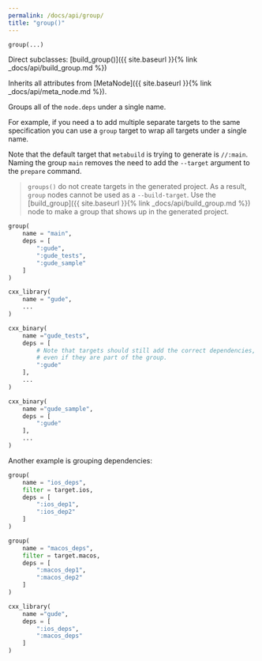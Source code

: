 ```yaml
---
permalink: /docs/api/group/
title: "group()"
---
```


```python
group(...)
```

Direct subclasses: [build_group()]({{ site.baseurl }}{% link _docs/api/build_group.md %})

Inherits all attributes from [MetaNode]({{ site.baseurl }}{% link _docs/api/meta_node.md %}).

Groups all of the `node.deps` under a single name.

For example, if you need a to add multiple separate targets to the same specification you can use a `group` target to wrap all targets under a single name.

Note that the default target that `metabuild` is trying to generate is `//:main`. Naming the group `main` removes the need to add the `--target` argument to the `prepare` command.

> `groups()` do not create targets in the generated project. As a result, `group` nodes cannot be used as a `--build-target`. Use the [build_group]({{ site.baseurl }}{% link _docs/api/build_group.md %}) node to make a group that shows up in the generated project.

```python
group(
    name = "main",
    deps = [
        ":gude",
        ":gude_tests",
        ":gude_sample"
    ]
)

cxx_library(
    name = "gude",
    ...
)

cxx_binary(
    name ="gude_tests",
    deps = [
        # Note that targets should still add the correct dependencies,
        # even if they are part of the group.
        ":gude"
    ],
    ...
)

cxx_binary(
    name ="gude_sample",
    deps = [
        ":gude"
    ],
    ...
)
```


Another example is grouping dependencies:

```python
group(
    name = "ios_deps",
    filter = target.ios,
    deps = [
        ":ios_dep1",
        ":ios_dep2"
    ]
)

group(
    name = "macos_deps",
    filter = target.macos,
    deps = [
        ":macos_dep1",
        ":macos_dep2"
    ]
)

cxx_library(
    name ="gude",
    deps = [
        ":ios_deps",
        ":macos_deps"
    ]
)
```
